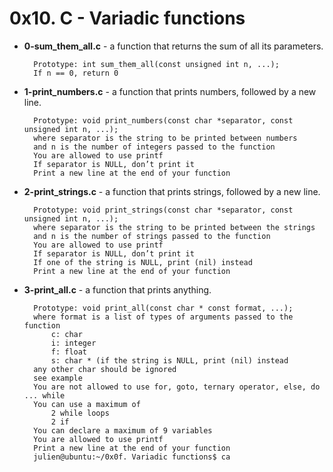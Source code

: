 # 0x10. C - Variadic functions

- **0-sum_them_all.c** - a function that returns the sum of all its parameters.

		Prototype: int sum_them_all(const unsigned int n, ...);
		If n == 0, return 0
- **1-print_numbers.c** - a function that prints numbers, followed by a new line.

		Prototype: void print_numbers(const char *separator, const unsigned int n, ...);
		where separator is the string to be printed between numbers
		and n is the number of integers passed to the function
		You are allowed to use printf
		If separator is NULL, don’t print it
		Print a new line at the end of your function
- **2-print_strings.c** - a function that prints strings, followed by a new line.

		Prototype: void print_strings(const char *separator, const unsigned int n, ...);
		where separator is the string to be printed between the strings
		and n is the number of strings passed to the function
		You are allowed to use printf
		If separator is NULL, don’t print it
		If one of the string is NULL, print (nil) instead
		Print a new line at the end of your function
- **3-print_all.c** - a function that prints anything.

		Prototype: void print_all(const char * const format, ...);
		where format is a list of types of arguments passed to the function
			c: char
			i: integer
			f: float
			s: char * (if the string is NULL, print (nil) instead
		any other char should be ignored
		see example
		You are not allowed to use for, goto, ternary operator, else, do ... while
		You can use a maximum of
			2 while loops
			2 if
		You can declare a maximum of 9 variables
		You are allowed to use printf
		Print a new line at the end of your function
		julien@ubuntu:~/0x0f. Variadic functions$ ca
